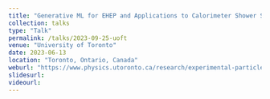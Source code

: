 ```yaml
---
title: "Generative ML for EHEP and Applications to Calorimeter Shower Simulation"
collection: talks
type: "Talk"
permalink: /talks/2023-09-25-uoft
venue: "University of Toronto"
date: 2023-06-13
location: "Toronto, Ontario, Canada"
weburl: "https://www.physics.utoronto.ca/research/experimental-particle-physics/ehep-seminars-and-events/generative-ml-for-ehep-and-applications-to-calorimeter-shower-simulation/"
slidesurl:
videourl:
---
```

